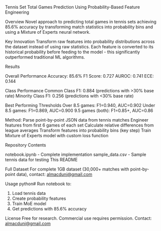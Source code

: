 Tennis Set Total Games Prediction Using Probability-Based Feature Engineering

Overview
Novel approach to predicting total games in tennis sets achieving 85.6% accuracy by transforming match statistics into probability bins and using a Mixture of Experts neural network.

Key Innovation
Transform raw features into probability distributions across the dataset instead of using raw statistics. Each feature is converted to its historical probability before feeding to the model - this significantly outperformed traditional ML algorithms.

Results

Overall Performance
Accuracy: 85.6%
F1 Score: 0.727
AUROC: 0.741
ECE: 0.144

Class Performance
Common Class F1: 0.884 (predictions with >30% base rate)
Minority Class F1: 0.256 (predictions with <30% base rate)

Best Performing Thresholds
Over 8.5 games: F1=0.940, AUC=0.902
Under 8.5 games: F1=0.869, AUC=0.900
9.5 games (both): F1=0.85+, AUC=0.86

Method:
Parse point-by-point JSON data from tennis matches
Engineer features from first 6 games of each set
Calculate relative differences from league averages
Transform features into probability bins (key step)
Train Mixture of Experts model with custom loss function

Repository Contents

notebook.ipynb - Complete implementation
sample_data.csv - Sample tennis data for testing
This README

Full Dataset
For complete 1GB dataset (30,000+ matches with point-by-point data), contact: almacduni@gmail.com

Usage
python# Run notebook to:
1. Load tennis data
2. Create probability features  
3. Train MoE model
4. Get predictions with 85.6% accuracy


License
Free for research. Commercial use requires permission.
Contact: almacduni@gmail.com